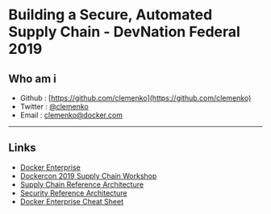 # Building a Secure, Automated Supply Chain - DevNation Federal 2019

## Who am i

* Github : [https://github.com/clemenko](https://github.com/clemenko)
* Twitter : [@clemenko](https://twitter.com/clemenko)
* Email : [clemenko@docker.com](mailto:clemenko@docker.com)

---

## Links

* [Docker Enterprise](https://www.docker.com/products/docker-enterprise)
* [Dockercon 2019 Supply Chain Workshop](https://github.com/clemenko/dc19_supply_chain)
* [Supply Chain Reference Architecture](https://success.docker.com/article/secure-supply-chain)
* [Security Reference Architecture](https://success.docker.com/article/security-best-practices)
* [Docker Enterprise Cheat Sheet](https://github.com/clemenko/EE_Cheat_sheet)
